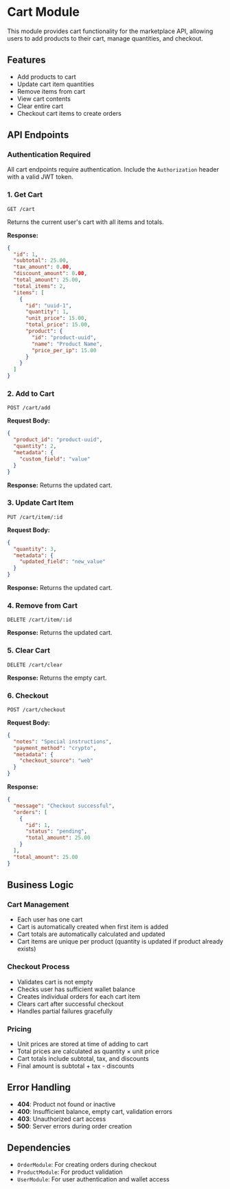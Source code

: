 # Cart Module

This module provides cart functionality for the marketplace API, allowing users to add products to their cart, manage quantities, and checkout.

## Features

- Add products to cart
- Update cart item quantities
- Remove items from cart
- View cart contents
- Clear entire cart
- Checkout cart items to create orders

## API Endpoints

### Authentication Required
All cart endpoints require authentication. Include the `Authorization` header with a valid JWT token.

### 1. Get Cart
```
GET /cart
```
Returns the current user's cart with all items and totals.

**Response:**
```json
{
  "id": 1,
  "subtotal": 25.00,
  "tax_amount": 0.00,
  "discount_amount": 0.00,
  "total_amount": 25.00,
  "total_items": 2,
  "items": [
    {
      "id": "uuid-1",
      "quantity": 1,
      "unit_price": 15.00,
      "total_price": 15.00,
      "product": {
        "id": "product-uuid",
        "name": "Product Name",
        "price_per_ip": 15.00
      }
    }
  ]
}
```

### 2. Add to Cart
```
POST /cart/add
```

**Request Body:**
```json
{
  "product_id": "product-uuid",
  "quantity": 2,
  "metadata": {
    "custom_field": "value"
  }
}
```

**Response:** Returns the updated cart.

### 3. Update Cart Item
```
PUT /cart/item/:id
```

**Request Body:**
```json
{
  "quantity": 3,
  "metadata": {
    "updated_field": "new_value"
  }
}
```

**Response:** Returns the updated cart.

### 4. Remove from Cart
```
DELETE /cart/item/:id
```

**Response:** Returns the updated cart.

### 5. Clear Cart
```
DELETE /cart/clear
```

**Response:** Returns the empty cart.

### 6. Checkout
```
POST /cart/checkout
```

**Request Body:**
```json
{
  "notes": "Special instructions",
  "payment_method": "crypto",
  "metadata": {
    "checkout_source": "web"
  }
}
```

**Response:**
```json
{
  "message": "Checkout successful",
  "orders": [
    {
      "id": 1,
      "status": "pending",
      "total_amount": 25.00
    }
  ],
  "total_amount": 25.00
}
```

## Business Logic

### Cart Management
- Each user has one cart
- Cart is automatically created when first item is added
- Cart totals are automatically calculated and updated
- Cart items are unique per product (quantity is updated if product already exists)

### Checkout Process
- Validates cart is not empty
- Checks user has sufficient wallet balance
- Creates individual orders for each cart item
- Clears cart after successful checkout
- Handles partial failures gracefully

### Pricing
- Unit prices are stored at time of adding to cart
- Total prices are calculated as quantity × unit price
- Cart totals include subtotal, tax, and discounts
- Final amount is subtotal + tax - discounts

## Error Handling

- **404**: Product not found or inactive
- **400**: Insufficient balance, empty cart, validation errors
- **403**: Unauthorized cart access
- **500**: Server errors during order creation

## Dependencies

- `OrderModule`: For creating orders during checkout
- `ProductModule`: For product validation
- `UserModule`: For user authentication and wallet access
